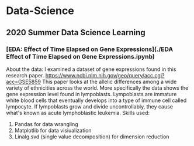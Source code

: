 # Data-Science
## 2020 Summer Data Science Learning

### [EDA: Effect of Time Elapsed on Gene Expressions](./EDA Effect of Time Elapsed on Gene Expressions.ipynb)
About the data: I examined a dataset of gene expressions found in this research paper. https://www.ncbi.nlm.nih.gov/geo/query/acc.cgi?acc=GSE5859
This paper looks at the allelic differences among a wide variety of ethnicities across the world. More specifically the data shows the gene expression level found in lympoblasts. Lympoblasts are immature white blood cells that eventually develops into a type of immune cell called lympocyte. If lympoblasts grow and divide uncontrollably, they cause what's known as acute lymphoblastic leukemia.
Skills used:
1. Pandas for data wrangling
2. Matplotlib for data visiualization
3. Linalg.svd (single value decomposition) for dimension reduction
